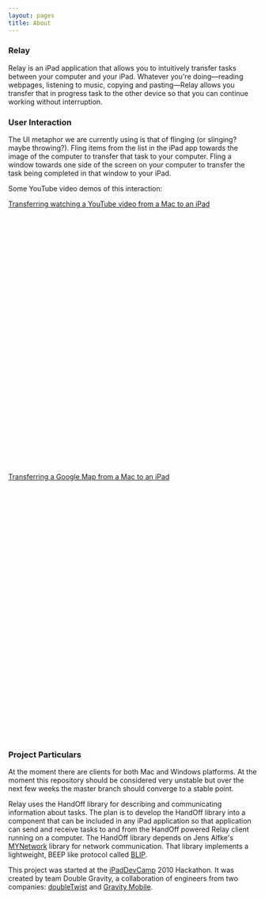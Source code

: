 ```yaml
---
layout: pages
title: About
---
```


### Relay

Relay is an iPad application that allows you to intuitively transfer tasks between your computer and your iPad. Whatever you're doing—reading webpages, listening to music, copying and pasting—Relay allows you transfer that in progress task to the other device so that you can continue working without interruption.


### User Interaction

The UI metaphor we are currently using is that of flinging (or slinging? maybe throwing?). Fling items from the list in the iPad app towards the image of the computer to transfer that task to your computer. Fling a window towards one side of the screen on your computer to transfer the task being completed in that window to your iPad.

Some YouTube video demos of this interaction:

[Transferring watching a YouTube video from a Mac to an iPad](http://www.youtube.com/watch?v=oYpL6a2GDYA)

<object width="853" height="505"><param name="movie" value="http://www.youtube.com/v/oYpL6a2GDYA&hl=en_US&fs=1&rel=0"></param><param name="allowFullScreen" value="true"></param><param name="allowscriptaccess" value="always"></param><embed src="http://www.youtube.com/v/oYpL6a2GDYA&hl=en_US&fs=1&rel=0" type="application/x-shockwave-flash" allowscriptaccess="always" allowfullscreen="true" width="853" height="505"></embed></object>

[Transferring a Google Map from a Mac to an iPad](http://www.youtube.com/watch?v=6xZkCSeVun0)

<object width="853" height="505"><param name="movie" value="http://www.youtube.com/v/6xZkCSeVun0&hl=en_US&fs=1&rel=0"></param><param name="allowFullScreen" value="true"></param><param name="allowscriptaccess" value="always"></param><embed src="http://www.youtube.com/v/6xZkCSeVun0&hl=en_US&fs=1&rel=0" type="application/x-shockwave-flash" allowscriptaccess="always" allowfullscreen="true" width="853" height="505"></embed></object>


### Project Particulars

At the moment there are clients for both Mac and Windows platforms. At the moment this repository should be considered very unstable but over the next few weeks the master branch should converge to a stable point.

Relay uses the HandOff library for describing and communicating information about tasks. The plan is to develop the HandOff library into a component that can be included in any iPad application so that application can send and receive tasks to and from the HandOff powered Relay client running on a computer. The HandOff library depends on Jens Alfke's [MYNetwork](http://bitbucket.org/snej/mynetwork/wiki/Home) library for network communication. That library implements a lightweight, BEEP like protocol called [BLIP](http://bitbucket.org/snej/mynetwork/wiki/BLIP/Overview).

This project was started at the [iPadDevCamp](http://www.iphonedevcamp.org/) 2010 Hackathon. It was created by team Double Gravity, a collaboration of engineers from two companies: [doubleTwist](http://www.doubletwist.com/) and [Gravity Mobile](http://www.gravitymobile.com/).